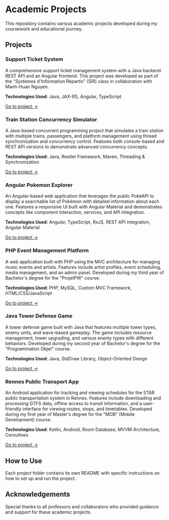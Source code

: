 # Academic Projects

This repository contains various academic projects developed during my coursework and educational journey.

## Projects

### Support Ticket System
A comprehensive support ticket management system with a Java backend REST API and an Angular frontend. This project was developed as part of the "Systèmes d'Information Répartis" (SIR) class in collaboration with Manh-Huan Nguyen.

**Technologies Used**: Java, JAX-RS, Angular, TypeScript

[Go to project →](./support-ticket-system/)

### Train Station Concurrency Simulator
A Java-based concurrent programming project that simulates a train station with multiple trains, passengers, and platform management using thread synchronization and concurrency control. Features both console-based and REST API versions to demonstrate advanced concurrency concepts.

**Technologies Used**: Java, Restlet Framework, Maven, Threading & Synchronization

[Go to project →](./train-station-concurrency-simulator/)

### Angular Pokemon Explorer
An Angular-based web application that leverages the public PokéAPI to display a searchable list of Pokémon with detailed information about each one. Features a responsive UI built with Angular Material and demonstrates concepts like component interaction, services, and API integration.

**Technologies Used**: Angular, TypeScript, RxJS, REST API integration, Angular Material

[Go to project →](./angular-pokemon-explorer/)

### PHP Event Management Platform
A web application built with PHP using the MVC architecture for managing music events and artists. Features include artist profiles, event scheduling, media management, and an admin panel. Developed during my third year of Bachelor's degree for the "ProjetPW" course.

**Technologies Used**: PHP, MySQL, Custom MVC Framework, HTML/CSS/JavaScript

[Go to project →](./php-event-management-platform/)

### Java Tower Defense Game
A tower defense game built with Java that features multiple tower types, enemy units, and wave-based gameplay. The game includes resource management, tower upgrading, and various enemy types with different behaviors. Developed during my second year of Bachelor's degree for the "Programmation Objet" course.

**Technologies Used**: Java, StdDraw Library, Object-Oriented Design

[Go to project →](./java-tower-defense-game/)

### Rennes Public Transport App
An Android application for tracking and viewing schedules for the STAR public transportation system in Rennes. Features include downloading and processing GTFS data, offline access to transit information, and a user-friendly interface for viewing routes, stops, and timetables. Developed during my first year of Master's degree for the "MOB" (Mobile Development) course.

**Technologies Used**: Kotlin, Android, Room Database, MVVM Architecture, Coroutines

[Go to project →](./rennes-public-transport-app/)

## How to Use

Each project folder contains its own README with specific instructions on how to set up and run the project.

## Acknowledgements

Special thanks to all professors and collaborators who provided guidance and support for these academic projects.
